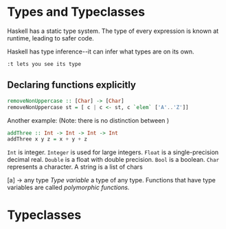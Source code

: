 # Types and Typeclasses

Haskell has a static type system. The type of every expression is known at runtime, leading to safer code.

Haskell has type inference--it can infer what types are on its own.

```
:t lets you see its type
```

## Declaring functions explicitly
```Haskell
removeNonUppercase :: [Char] -> [Char]
removeNonUppercase st = [ c | c <- st, c `elem` ['A'..'Z']]
```

Another example:
(Note: there is no distinction between )
```Haskell
addThree :: Int -> Int -> Int -> Int
addThree x y z = x + y + z
```

`Int` is integer.
`Integer` is used for large integers.
`Float` is a single-precision decimal real.
`Double` is a float with double precision.
`Bool` is a boolean.
`Char` represents a character. A string is a list of chars

[a] -> any type
*Type variable* a type of any type.
Functions that have type variables are called *polymorphic functions.*

# Typeclasses
